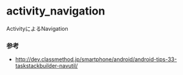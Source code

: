 activity_navigation
==========
ActivityによるNavigation

### 参考
* http://dev.classmethod.jp/smartphone/android/android-tips-33-taskstackbuilder-navutil/
